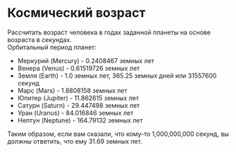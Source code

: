 # Космический возраст

Рассчитать возраст человека в годах заданной планеты на основе возраста в секундах.  
Орбитальный период планет:
   - Меркурий (Mercury) - 0.2408467 земных лет
   - Венера (Venus) - 0.61519726 земных лет
   - Земля (Earth) - 1.0 земных лет, 365.25 земных дней или 31557600 секунд
   - Марс (Mars) - 1.8808158 земных лет
   - Юпитер (Jupiter) - 11.862615 земных лет
   - Сатурн (Saturn) - 29.447498 земных лет
   - Уран (Uranus) - 84.016846 земных лет
   - Нептун (Neptune) - 164.79132 земных лет

Таким образом, если вам сказали, что кому-то 1,000,000,000 секунд, вы должны ответить, что ему 31.69 земных лет.
